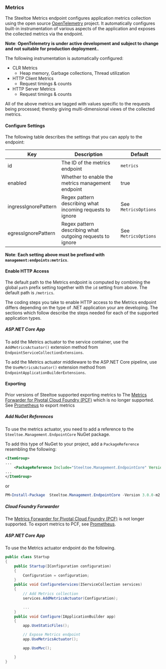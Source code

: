 ### Metrics

The Steeltoe Metrics endpoint configures application metrics collection using the open source [OpenTelemetry](https://opentelemetry.io/) project. It automatically configures built-in instrumentation of various aspects of the application and exposes the collected metrics via the endpoint.

**Note**: **OpenTelemetry is under active development and subject to change and not suitable for production deployment.**.

The following instrumentation is automatically configured:

* CLR Metrics
  * Heap memory, Garbage collections, Thread utilization
* HTTP Client Metrics
  * Request timings & counts
* HTTP Server Metrics
  * Request timings & counts

All of the above metrics are tagged with values specific to the requests being processed; thereby giving multi-dimensional views of the collected metrics.

#### Configure Settings

The following table describes the settings that you can apply to the endpoint:

|Key|Description|Default|
|---|---|---|
|id|The ID of the metrics endpoint|`metrics`|
|enabled|Whether to enable the metrics management endpoint|true|
|ingressIgnorePattern|Regex pattern describing what incoming requests to ignore|See `MetricsOptions`|
|egressIgnorePattern|Regex pattern describing what outgoing requests to ignore|See `MetricsOptions`|

**Note**: **Each setting above must be prefixed with `management:endpoints:metrics`**.

#### Enable HTTP Access

The default path to the Metrics endpoint is computed by combining the global `path` prefix setting together with the `id` setting from above. The default path is `/metrics`.

The coding steps you take to enable HTTP access to the Metrics endpoint differs depending on the type of .NET application your are developing.  The sections which follow describe the steps needed for each of the supported application types.

##### ASP.NET Core App

To add the Metrics actuator to the service container, use the `AddMetricsActuator()` extension method from `EndpointServiceCollectionExtensions`.

To add the Metrics actuator middleware to the ASP.NET Core pipeline, use the `UseMetricsActuator()` extension method from `EndpointApplicationBuilderExtensions`.


#### Exporting

Prior versions of Steeltoe supported exporting metrics to The [Metrics Forwarder for Pivotal Cloud Foundry (PCF)](https://docs.pivotal.io/metrics-forwarder/) which is no longer supported. See [Prometheus](prometheus) to export metrics

##### Add NuGet References

To use the metrics actuator, you need to add a reference to the `Steeltoe.Management.EndpointCore` NuGet package.

To add this type of NuGet to your project, add a `PackageReference` resembling the following:

```xml
<ItemGroup>
...
    <PackageReference Include="Steeltoe.Management.EndpointCore" Version= "3.0.0-m2"/>
...
</ItemGroup>
```

or

```powershell
PM>Install-Package  Steeltoe.Management.EndpointCore -Version 3.0.0-m2
```
##### Cloud Foundry Forwarder

 The [Metrics Forwarder for Pivotal Cloud Foundry (PCF)](https://docs.pivotal.io/metrics-forwarder/) is not longer supported. To export metrics to PCF, see [Prometheus](prometheus). 
##### ASP.NET Core App

To use the Metrics actuator endpoint do the following.

```csharp
public class Startup
{
    public Startup(IConfiguration configuration)
    {
        Configuration = configuration;
    }
    public void ConfigureServices(IServiceCollection services)
    {
        // Add Metrics collection
        services.AddMetricsActuator(Configuration);

        ...
    }
    public void Configure(IApplicationBuilder app)
    {
        app.UseStaticFiles();

        // Expose Metrics endpoint
        app.UseMetricsActuator();

        app.UseMvc();

    }
}
```


